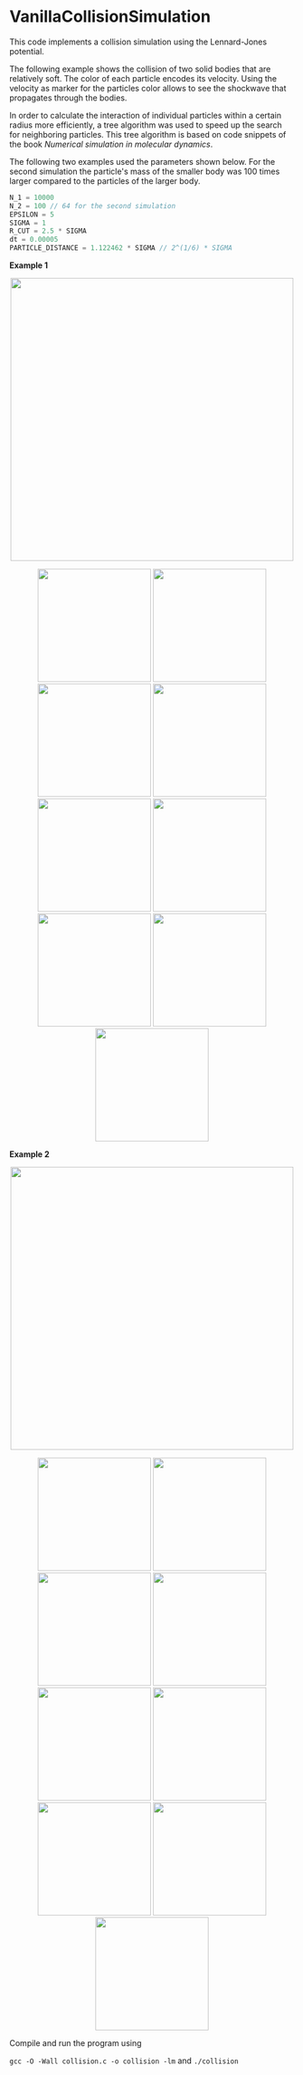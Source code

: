# VanillaCollisionSimulation

This code implements a collision simulation using the Lennard-Jones potential.

The following example shows the collision of two solid bodies that are relatively soft. The color of each particle encodes its velocity. Using the velocity as marker for the particles color allows to see the shockwave that propagates through the bodies.

In order to calculate the interaction of individual particles within a certain radius more efficiently, a tree algorithm was used to speed up the search for neighboring particles. This tree algorithm is based on code snippets of the book *Numerical simulation in molecular dynamics*.

The following two examples used the parameters shown below. For the second simulation the particle's mass of the smaller body was 100 times larger compared to the particles of the larger body.

```cpp
N_1 = 10000
N_2 = 100 // 64 for the second simulation
EPSILON = 5
SIGMA = 1
R_CUT = 2.5 * SIGMA
dt = 0.00005
PARTICLE_DISTANCE = 1.122462 * SIGMA // 2^(1/6) * SIGMA
```

**Example 1**

<p align="center">
<img src="https://github.com/KaiFabi/VanillaCollisionSimulation/blob/master/results/result_1.gif" height="500">
</p>

<div align="center">
<img src="https://github.com/KaiFabi/VanillaCollisionSimulation/blob/master/results/res-0.png" height="200">
<img src="https://github.com/KaiFabi/VanillaCollisionSimulation/blob/master/results/res-1.png" height="200">
<img src="https://github.com/KaiFabi/VanillaCollisionSimulation/blob/master/results/res-2.png" height="200">
<img src="https://github.com/KaiFabi/VanillaCollisionSimulation/blob/master/results/res-3.png" height="200">
<img src="https://github.com/KaiFabi/VanillaCollisionSimulation/blob/master/results/res-4.png" height="200">
<img src="https://github.com/KaiFabi/VanillaCollisionSimulation/blob/master/results/res-5.png" height="200">
<img src="https://github.com/KaiFabi/VanillaCollisionSimulation/blob/master/results/res-6.png" height="200">
<img src="https://github.com/KaiFabi/VanillaCollisionSimulation/blob/master/results/res-7.png" height="200">
<img src="https://github.com/KaiFabi/VanillaCollisionSimulation/blob/master/results/res-8.png" height="200">
</div>

**Example 2**

<p align="center">
<img src="https://github.com/KaiFabi/VanillaCollisionSimulation/blob/master/results/result_sim_2.gif" height="500">
</p>

<div align="center">
<img src="https://github.com/KaiFabi/VanillaCollisionSimulation/blob/master/results/res_sim_2_1.png" height="200">
<img src="https://github.com/KaiFabi/VanillaCollisionSimulation/blob/master/results/res_sim_2_2.png" height="200">
<img src="https://github.com/KaiFabi/VanillaCollisionSimulation/blob/master/results/res_sim_2_3.png" height="200">
<img src="https://github.com/KaiFabi/VanillaCollisionSimulation/blob/master/results/res_sim_2_4.png" height="200">
<img src="https://github.com/KaiFabi/VanillaCollisionSimulation/blob/master/results/res_sim_2_5.png" height="200">
<img src="https://github.com/KaiFabi/VanillaCollisionSimulation/blob/master/results/res_sim_2_6.png" height="200">
<img src="https://github.com/KaiFabi/VanillaCollisionSimulation/blob/master/results/res_sim_2_7.png" height="200">
<img src="https://github.com/KaiFabi/VanillaCollisionSimulation/blob/master/results/res_sim_2_8.png" height="200">
<img src="https://github.com/KaiFabi/VanillaCollisionSimulation/blob/master/results/res_sim_2_9.png" height="200">
</div>

Compile and run the program using

`gcc -O -Wall collision.c -o collision -lm` and `./collision`

